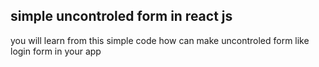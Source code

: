 ## simple uncontroled form in react js

you will learn from this simple code how can make uncontroled form like login form in your app 
